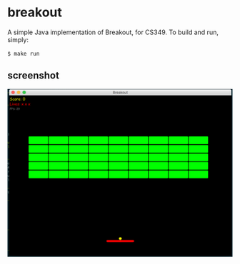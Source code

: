 # breakout
A simple Java implementation of Breakout, for CS349. To build and run, simply:
```
$ make run
```

## screenshot
![screenshot](screenshot.png)
